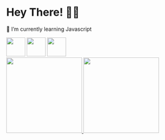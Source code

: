 <h1> Hey There! 🖖🖖 </h1>
  
  🌱 I’m currently learning Javascript
  
<div style="display:inline-block">
  <img height="50" width="50" src="https://cdn.jsdelivr.net/gh/devicons/devicon/icons/html5/html5-original-wordmark.svg" />
  <img height="50" width="50" src="https://cdn.jsdelivr.net/gh/devicons/devicon/icons/javascript/javascript-original.svg" />
  <img height="50" width="50" src="https://cdn.jsdelivr.net/gh/devicons/devicon/icons/css3/css3-original-wordmark.svg" />
 

  
</div>

<br>
  
  
  
  
<div>
  <a href="https://github.com/Matheus-Pereira95">
  <img height="200em" src="https://github-readme-stats.vercel.app/api?username=Matheus-Pereira95&show_icons=true&theme=dark"/>
  <img height="200em" src="https://github-readme-stats.vercel.app/api/top-langs/?username=Matheus-Pereira95&layout=compact)](https://github.com/Matheus-Pereira95/github-readme-stats">

</div>

<!--
**Matheus-Pereira95/Matheus-Pereira95** is a ✨ _special_ ✨ repository because its `README.md` (this file) appears on your GitHub profile.

Here are some ideas to get you started:

- 🔭 I’m currently working on ...
- 🌱 I’m currently learning ...
- 👯 I’m looking to collaborate on ...
- 🤔 I’m looking for help with ...
- 💬 Ask me about ...
- 📫 How to reach me: ...
- 😄 Pronouns: ...
- ⚡ Fun fact: ...
-->
